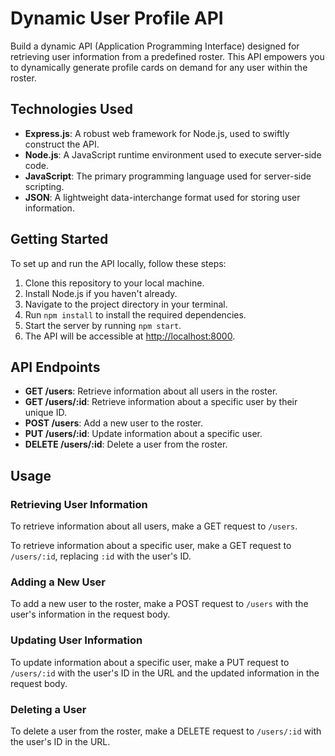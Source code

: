 # Dynamic User Profile API

Build a dynamic API (Application Programming Interface) designed for retrieving user information from a predefined roster. This API empowers you to dynamically generate profile cards on demand for any user within the roster.

## Technologies Used

- **Express.js**: A robust web framework for Node.js, used to swiftly construct the API.
- **Node.js**: A JavaScript runtime environment used to execute server-side code.
- **JavaScript**: The primary programming language used for server-side scripting.
- **JSON**: A lightweight data-interchange format used for storing user information.

## Getting Started

To set up and run the API locally, follow these steps:

1. Clone this repository to your local machine.
2. Install Node.js if you haven't already.
3. Navigate to the project directory in your terminal.
4. Run `npm install` to install the required dependencies.
5. Start the server by running `npm start`.
6. The API will be accessible at [http://localhost:8000](http://localhost:8000).

## API Endpoints

- **GET /users**: Retrieve information about all users in the roster.
- **GET /users/:id**: Retrieve information about a specific user by their unique ID.
- **POST /users**: Add a new user to the roster.
- **PUT /users/:id**: Update information about a specific user.
- **DELETE /users/:id**: Delete a user from the roster.

## Usage

### Retrieving User Information

To retrieve information about all users, make a GET request to `/users`.

To retrieve information about a specific user, make a GET request to `/users/:id`, replacing `:id` with the user's ID.

### Adding a New User

To add a new user to the roster, make a POST request to `/users` with the user's information in the request body.

### Updating User Information

To update information about a specific user, make a PUT request to `/users/:id` with the user's ID in the URL and the updated information in the request body.

### Deleting a User

To delete a user from the roster, make a DELETE request to `/users/:id` with the user's ID in the URL.
